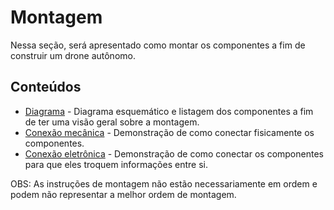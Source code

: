 # Montagem

Nessa seção, será apresentado como montar os componentes a fim de construir um drone autônomo.

## Conteúdos

* [Diagrama](diagrama.md) - Diagrama esquemático e listagem dos componentes a fim de ter uma visão geral sobre a montagem.
* [Conexão mecânica](mecanica.md) - Demonstração de como conectar fisicamente os componentes.
* [Conexão eletrônica](eletronica.md) - Demonstração de como conectar os componentes para que eles troquem informações entre si.

OBS: As instruções de montagem não estão necessariamente em ordem e podem não representar a melhor ordem de montagem.
